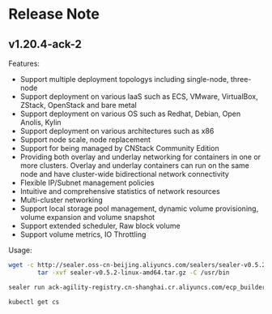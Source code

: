 # Release Note

## v1.20.4-ack-2
Features:
- Support multiple deployment topologys including single-node, three-node
- Support deployment on various IaaS such as ECS, VMware, VirtualBox, ZStack, OpenStack and bare metal
- Support deployment on various OS such as Redhat, Debian, Open Anolis, Kylin
- Support deployment on various architectures such as x86
- Support node scale, node replacement
- Support for being managed by CNStack Community Edition
- Providing both overlay and underlay networking for containers in one or more clusters. Overlay and underlay containers can run on the same node and have cluster-wide bidirectional network connectivity
- Flexible IP/Subnet management policies
- Intuitive and comprehensive statistics of network resources
- Multi-cluster networking
- Support local storage pool management, dynamic volume provisioning, volume expansion and volume snapshot
- Support extended scheduler, Raw block volume
- Support volume metrics, IO Throttling

Usage:

```bash
wget -c http://sealer.oss-cn-beijing.aliyuncs.com/sealers/sealer-v0.5.2-linux-amd64.tar.gz && \
        tar -xvf sealer-v0.5.2-linux-amd64.tar.gz -C /usr/bin

sealer run ack-agility-registry.cn-shanghai.cr.aliyuncs.com/ecp_builder/ackdistro:v1.20.4-ack-2 -m ${master_ip1}[,${master_ip2},${master_ip3}] [ -n ${worker_ip1}...] -p password

kubectl get cs
```